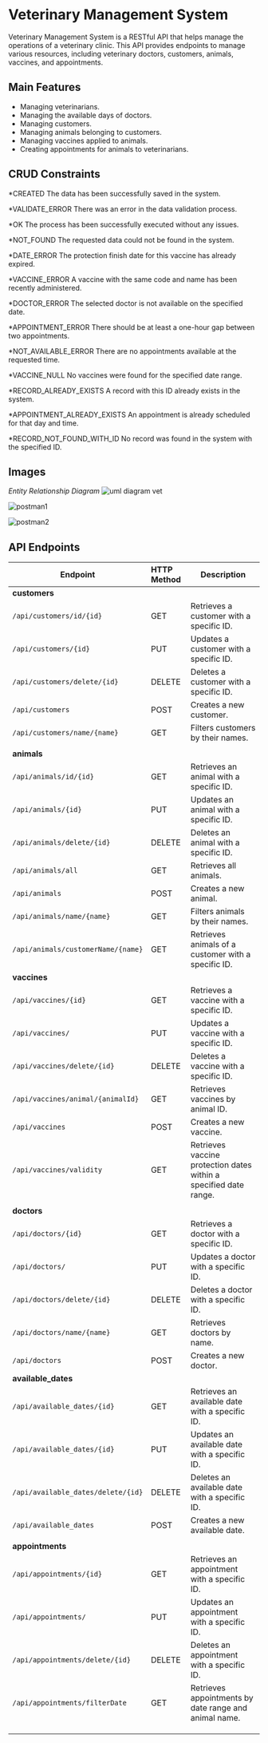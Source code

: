 # Veterinary Management System

Veterinary Management System is a RESTful API that helps manage the operations of a veterinary clinic. This API provides endpoints to manage various resources, including veterinary doctors, customers, animals, vaccines, and appointments.

## Main Features
* Managing veterinarians.
* Managing the available days of doctors. 
* Managing customers.
* Managing animals belonging to customers.
* Managing vaccines applied to animals.
* Creating appointments for animals to veterinarians.

## CRUD Constraints
*CREATED
The data has been successfully saved in the system.

*VALIDATE_ERROR
There was an error in the data validation process.

*OK
The process has been successfully executed without any issues.

*NOT_FOUND
The requested data could not be found in the system.

*DATE_ERROR
The protection finish date for this vaccine has already expired.

*VACCINE_ERROR
A vaccine with the same code and name has been recently administered.

*DOCTOR_ERROR
The selected doctor is not available on the specified date.

*APPOINTMENT_ERROR
There should be at least a one-hour gap between two appointments.

*NOT_AVAILABLE_ERROR
There are no appointments available at the requested time.

*VACCINE_NULL
No vaccines were found for the specified date range.

*RECORD_ALREADY_EXISTS
A record with this ID already exists in the system.

*APPOINTMENT_ALREADY_EXISTS
An appointment is already scheduled for that day and time.

*RECORD_NOT_FOUND_WITH_ID
No record was found in the system with the specified ID.

## Images
*Entity Relationship Diagram*
![uml diagram vet](https://github.com/user-attachments/assets/a7e04ee0-4560-4dd2-bad4-ff88d7aafc95)


![postman1](https://github.com/user-attachments/assets/4eae8b9e-00d9-4757-8289-c2be6dc84a0a)


![postman2](https://github.com/user-attachments/assets/669e561c-1c4b-4af8-8af7-63c38e384fc9)



## API Endpoints

| Endpoint                                          | HTTP Method | Description                                                                 |
|---------------------------------------------------|:------------|-----------------------------------------------------------------------------|
| **customers**                                     |             |                                                                             |
| `/api/customers/id/{id}`                          | GET         | Retrieves a customer with a specific ID.                                    |
| `/api/customers/{id}`                             | PUT         | Updates a customer with a specific ID.                                      |
| `/api/customers/delete/{id}`                      | DELETE      | Deletes a customer with a specific ID.                                      |
| `/api/customers`                                  | POST        | Creates a new customer.                                                     |
| `/api/customers/name/{name}`                      | GET         | Filters customers by their names.                                           |
|                                                   |             |                                                                             |
| **animals**                                       |             |                                                                             |
| `/api/animals/id/{id}`                            | GET         | Retrieves an animal with a specific ID.                                     |
| `/api/animals/{id}`                               | PUT         | Updates an animal with a specific ID.                                       |
| `/api/animals/delete/{id}`                        | DELETE      | Deletes an animal with a specific ID.                                       |
| `/api/animals/all`                                | GET         | Retrieves all animals.                                                      |
| `/api/animals`                                    | POST        | Creates a new animal.                                                       |
| `/api/animals/name/{name}`                        | GET         | Filters animals by their names.                                             |
| `/api/animals/customerName/{name}`                | GET         | Retrieves animals of a customer with a specific ID.                         |
| **vaccines**                                      |             |                                                                             |
| `/api/vaccines/{id}`                              | GET         | Retrieves a vaccine with a specific ID.                                     |
| `/api/vaccines/`                                  | PUT         | Updates a vaccine with a specific ID.                                       |
| `/api/vaccines/delete/{id}`                       | DELETE      | Deletes a vaccine with a specific ID.                                       |
| `/api/vaccines/animal/{animalId}`                 | GET         | Retrieves vaccines by animal ID.                                            |
| `/api/vaccines`                                   | POST        | Creates a new vaccine.                                                      |
| `/api/vaccines/validity`                          | GET         | Retrieves vaccine protection dates within a specified date range.           |
|                                                   |             |                                                                             |
| **doctors**                                       |             |                                                                             |
| `/api/doctors/{id}`                               | GET         | Retrieves a doctor with a specific ID.                                      |
| `/api/doctors/`                                   | PUT         | Updates a doctor with a specific ID.                                        |
| `/api/doctors/delete/{id}`                        | DELETE      | Deletes a doctor with a specific ID.                                        |
| `/api/doctors/name/{name}`                        | GET         | Retrieves doctors by name.                                                  |
| `/api/doctors`                                    | POST        | Creates a new doctor.                                                       |
| **available_dates**                               |             |                                                                             |
| `/api/available_dates/{id}`                       | GET         | Retrieves an available date with a specific ID.                             |
| `/api/available_dates/{id}`                       | PUT         | Updates an available date with a specific ID.                               |
| `/api/available_dates/delete/{id}`                | DELETE      | Deletes an available date with a specific ID.                               |
| `/api/available_dates`                           | POST        | Creates a new available date.                                               |
|                                                   |             |                                                                             |
| **appointments**                                  |             |                                                                             |
| `/api/appointments/{id}`                          | GET         | Retrieves an appointment with a specific ID.                                |
| `/api/appointments/    `                          | PUT         | Updates an appointment with a specific ID.                                  |
| `/api/appointments/delete/{id}`                   | DELETE      | Deletes an appointment with a specific ID.                                  |
| `/api/appointments/filterDate`                    | GET         | Retrieves appointments by date range and animal name.                       |
|                                                   |             |                                                                             |
|                                                   |             |                                                                             |
|                                                   |             |                                                                             |
